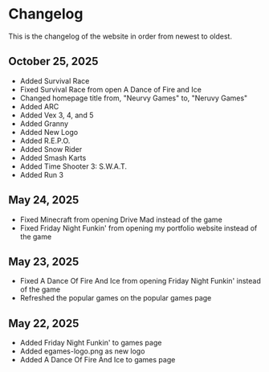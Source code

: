 # Changelog

This is the changelog of the website in order from newest to oldest.

**October 25, 2025**
---
- Added Survival Race
- Fixed Survival Race from open A Dance of Fire and Ice
- Changed homepage title from, "Neurvy Games" to, "Neruvy Games"
- Added ARC
- Added Vex 3, 4, and 5
- Added Granny
- Added New Logo
- Added R.E.P.O.
- Added Snow Rider
- Added Smash Karts
- Added Time Shooter 3: S.W.A.T.
- Added Run 3

May 24, 2025
---
- Fixed Minecraft from opening Drive Mad instead of the game
- Fixed Friday Night Funkin' from opening my portfolio website instead of the game

May 23, 2025
---
- Fixed A Dance Of Fire And Ice from opening Friday Night Funkin' instead of the game
- Refreshed the popular games on the popular games page

May 22, 2025
---
- Added Friday Night Funkin' to games page
- Added egames-logo.png as new logo
- Added A Dance Of Fire And Ice to games page
